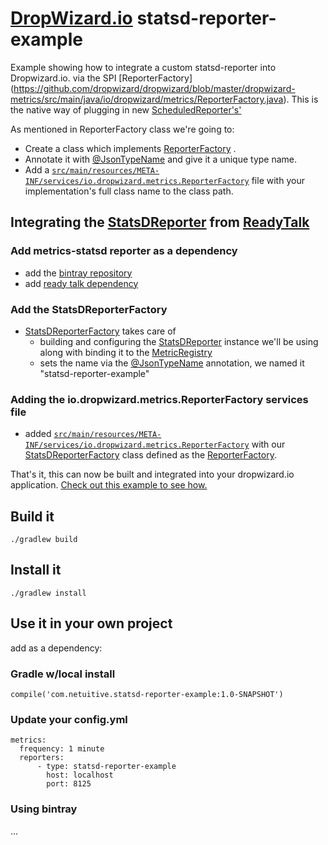 # [DropWizard.io](http://www.dropwizard.io/) statsd-reporter-example
Example showing how to integrate a custom statsd-reporter into Dropwizard.io. via the SPI [ReporterFactory]
(https://github.com/dropwizard/dropwizard/blob/master/dropwizard-metrics/src/main/java/io/dropwizard/metrics/ReporterFactory.java).  This is the native way of plugging in new [ScheduledReporter's'](https://github.com/dropwizard/metrics/blob/v3.1.2/metrics-core/src/main/java/com/codahale/metrics/ScheduledReporter.java) 

As mentioned in ReporterFactory class we're going to:

* Create a class which implements [ReporterFactory](https://github.com/dropwizard/dropwizard/blob/master/dropwizard-metrics/src/main/java/io/dropwizard/metrics/ReporterFactory.java) .
* Annotate it with [@JsonTypeName](https://github.com/FasterXML/jackson-annotations/blob/master/src/main/java/com/fasterxml/jackson/annotation/JsonTypeName.java) and give it a unique type name.
* Add a [`src/main/resources/META-INF/services/io.dropwizard.metrics.ReporterFactory`](https://github.com/bspindler/statsd-reporter-example/blob/master/src/main/resources/META-INF/services/io.dropwizard.metrics.ReporterFactory) file with your implementation's full class name to the class path.

## Integrating the [StatsDReporter](https://github.com/ReadyTalk/metrics-statsd/blob/master/metrics3-statsd/src/main/java/com/readytalk/metrics/StatsDReporter.java) from [ReadyTalk](https://github.com/ReadyTalk/metrics-statsd) 

### Add metrics-statsd reporter as a dependency
* add the [bintray repository](https://github.com/bspindler/statsd-reporter-example/blob/master/build.gradle#L17) 
* add [ready talk dependency ](https://github.com/bspindler/statsd-reporter-example/blob/master/build.gradle#L27)

### Add the StatsDReporterFactory
* [StatsDReporterFactory](https://github.com/bspindler/statsd-reporter-example/blob/master/src/main/java/com/netuitive/io/dropwizard/StatsDReporterFactory.java) takes care of 
    * building and configuring the [StatsDReporter](https://github.com/ReadyTalk/metrics-statsd/blob/master/metrics3-statsd/src/main/java/com/readytalk/metrics/StatsDReporter.java) instance we'll be using along with binding it to the [MetricRegistry](https://github.com/dropwizard/metrics/blob/3.1-maintenance/metrics-core/src/main/java/com/codahale/metrics/MetricRegistry.java)
    * sets the name via the [@JsonTypeName](https://github.com/bspindler/statsd-reporter-example/blob/master/src/main/java/com/netuitive/io/dropwizard/StatsDReporterFactory.java#L35)  annotation, we named it "statsd-reporter-example"

### Adding the io.dropwizard.metrics.ReporterFactory services file
* added [`src/main/resources/META-INF/services/io.dropwizard.metrics.ReporterFactory`](https://github.com/bspindler/statsd-reporter-example/blob/master/src/main/resources/META-INF/services/io.dropwizard.metrics.ReporterFactory) with our [StatsDReporterFactory](https://github.com/bspindler/statsd-reporter-example/blob/master/src/main/java/com/netuitive/io/dropwizard/StatsDReporterFactory.java) class defined as the [ReporterFactory](https://github.com/dropwizard/dropwizard/blob/master/dropwizard-metrics/src/main/java/io/dropwizard/metrics/ReporterFactory.java).

That's it, this can now be built and integrated into your dropwizard.io application. 
[Check out this example to see how.](http://github.com/example-for-integratinthisthing)

## Build it 
`./gradlew build`

## Install it
`./gradlew install`

## Use it in your own project
add as a dependency: 
### Gradle w/local install 
`compile('com.netuitive.statsd-reporter-example:1.0-SNAPSHOT')`
### Update your config.yml
```
metrics:
  frequency: 1 minute
  reporters:
      - type: statsd-reporter-example
        host: localhost
        port: 8125
```

### Using bintray 
...